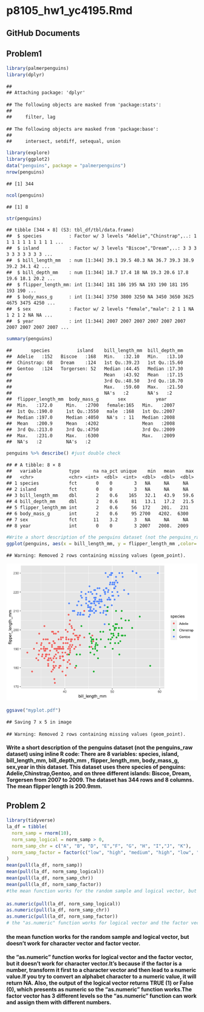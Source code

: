 p8105_hw1_yc4195.Rmd
================

## GitHub Documents

## Problem1

``` r
library(palmerpenguins)
library(dplyr)
```

    ## 
    ## Attaching package: 'dplyr'

    ## The following objects are masked from 'package:stats':
    ## 
    ##     filter, lag

    ## The following objects are masked from 'package:base':
    ## 
    ##     intersect, setdiff, setequal, union

``` r
library(explore)
library(ggplot2)
data("penguins", package = "palmerpenguins")
nrow(penguins)
```

    ## [1] 344

``` r
ncol(penguins)
```

    ## [1] 8

``` r
str(penguins)
```

    ## tibble [344 × 8] (S3: tbl_df/tbl/data.frame)
    ##  $ species          : Factor w/ 3 levels "Adelie","Chinstrap",..: 1 1 1 1 1 1 1 1 1 1 ...
    ##  $ island           : Factor w/ 3 levels "Biscoe","Dream",..: 3 3 3 3 3 3 3 3 3 3 ...
    ##  $ bill_length_mm   : num [1:344] 39.1 39.5 40.3 NA 36.7 39.3 38.9 39.2 34.1 42 ...
    ##  $ bill_depth_mm    : num [1:344] 18.7 17.4 18 NA 19.3 20.6 17.8 19.6 18.1 20.2 ...
    ##  $ flipper_length_mm: int [1:344] 181 186 195 NA 193 190 181 195 193 190 ...
    ##  $ body_mass_g      : int [1:344] 3750 3800 3250 NA 3450 3650 3625 4675 3475 4250 ...
    ##  $ sex              : Factor w/ 2 levels "female","male": 2 1 1 NA 1 2 1 2 NA NA ...
    ##  $ year             : int [1:344] 2007 2007 2007 2007 2007 2007 2007 2007 2007 2007 ...

``` r
summary(penguins)
```

    ##       species          island    bill_length_mm  bill_depth_mm  
    ##  Adelie   :152   Biscoe   :168   Min.   :32.10   Min.   :13.10  
    ##  Chinstrap: 68   Dream    :124   1st Qu.:39.23   1st Qu.:15.60  
    ##  Gentoo   :124   Torgersen: 52   Median :44.45   Median :17.30  
    ##                                  Mean   :43.92   Mean   :17.15  
    ##                                  3rd Qu.:48.50   3rd Qu.:18.70  
    ##                                  Max.   :59.60   Max.   :21.50  
    ##                                  NA's   :2       NA's   :2      
    ##  flipper_length_mm  body_mass_g       sex           year     
    ##  Min.   :172.0     Min.   :2700   female:165   Min.   :2007  
    ##  1st Qu.:190.0     1st Qu.:3550   male  :168   1st Qu.:2007  
    ##  Median :197.0     Median :4050   NA's  : 11   Median :2008  
    ##  Mean   :200.9     Mean   :4202                Mean   :2008  
    ##  3rd Qu.:213.0     3rd Qu.:4750                3rd Qu.:2009  
    ##  Max.   :231.0     Max.   :6300                Max.   :2009  
    ##  NA's   :2         NA's   :2

``` r
penguins %>% describe() #just double check
```

    ## # A tibble: 8 × 8
    ##   variable          type     na na_pct unique    min   mean    max
    ##   <chr>             <chr> <int>  <dbl>  <int>  <dbl>  <dbl>  <dbl>
    ## 1 species           fct       0    0        3   NA     NA     NA  
    ## 2 island            fct       0    0        3   NA     NA     NA  
    ## 3 bill_length_mm    dbl       2    0.6    165   32.1   43.9   59.6
    ## 4 bill_depth_mm     dbl       2    0.6     81   13.1   17.2   21.5
    ## 5 flipper_length_mm int       2    0.6     56  172    201.   231  
    ## 6 body_mass_g       int       2    0.6     95 2700   4202.  6300  
    ## 7 sex               fct      11    3.2      3   NA     NA     NA  
    ## 8 year              int       0    0        3 2007   2008.  2009

``` r
#Write a short description of the penguins dataset (not the penguins_raw dataset) using inline R code: There are 8 variables: species, island,  bill_length_mm, bill_depth_mm , flipper_length_mm, body_mass_g, sex,year in this dataset. This dataset uses there species of penguins: Adelie,Chinstrap,Gentoo, and on three different islands: Biscoe, Dream, Torgersen from 2007 to 2009. The dataset has 344 rows and 8 columns. The mean flipper length is 200.9mm. 
ggplot(penguins, aes(x = bill_length_mm, y = flipper_length_mm ,color= species))+ geom_point()
```

    ## Warning: Removed 2 rows containing missing values (geom_point).

![](p8105_hw1_yc4195_files/figure-gfm/unnamed-chunk-1-1.png)<!-- -->

``` r
ggsave("myplot.pdf")
```

    ## Saving 7 x 5 in image

    ## Warning: Removed 2 rows containing missing values (geom_point).

#### Write a short description of the penguins dataset (not the penguins_raw dataset) using inline R code: There are 8 variables: species, island, bill_length_mm, bill_depth_mm , flipper_length_mm, body_mass_g, sex,year in this dataset. This dataset uses there species of penguins: Adelie,Chinstrap,Gentoo, and on three different islands: Biscoe, Dream, Torgersen from 2007 to 2009. The dataset has 344 rows and 8 columns. The mean flipper length is 200.9mm.

## Problem 2

``` r
library(tidyverse)
la_df = tibble(
  norm_samp = rnorm(10),
  norm_samp_logical = norm_samp > 0,
  norm_samp_chr = c("A", "B", "D", "E","F", "G", "H", "I","J", "K"),
  norm_samp_factor = factor(c("low", "high", "medium", "high", "low", "medium", "high", "medium", "high", "low"))
)
mean(pull(la_df, norm_samp))
mean(pull(la_df, norm_samp_logical))
mean(pull(la_df, norm_samp_chr))
mean(pull(la_df, norm_samp_factor))
#the mean function works for the random sample and logical vector, but doesn't work for character vector and factor vector.

as.numeric(pull(la_df, norm_samp_logical))
as.numeric(pull(la_df, norm_samp_chr))
as.numeric(pull(la_df, norm_samp_factor))
# the "as.numeric" function works for logical vector and the factor vector, but it doesn't work for character vector.It's because if the factor is a number, transform it first to a character vector and then lead to a numeric value.If you try to convert an alphabet character to a numeric value, it will return NA. Also, the output of the logical vector returns TRUE (1) or False (0), which presents as numeric so the "as.numeric" function works.The factor vector has 3 different levels so the "as.numeric" function can work and assign them with different numbers.
```

#### the mean function works for the random sample and logical vector, but doesn’t work for character vector and factor vector.

#### the “as.numeric” function works for logical vector and the factor vector, but it doesn’t work for character vector.It’s because if the factor is a number, transform it first to a character vector and then lead to a numeric value.If you try to convert an alphabet character to a numeric value, it will return NA. Also, the output of the logical vector returns TRUE (1) or False (0), which presents as numeric so the “as.numeric” function works.The factor vector has 3 different levels so the “as.numeric” function can work and assign them with different numbers.
